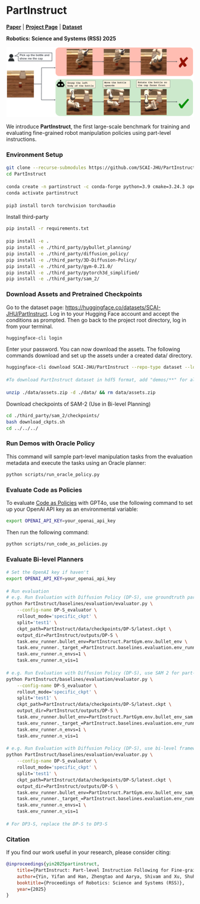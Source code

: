 # PartInstruct

<a href="https://www.roboticsproceedings.org/rss21/p148.pdf"><strong>Paper</strong></a>
  |
<a href="https://partinstruct.github.io/"><strong>Project Page</strong></a>
  |
<a href="https://huggingface.co/datasets/SCAI-JHU/PartInstruct"><strong>Dataset</strong></a>

**Robotics: Science and Systems (RSS) 2025**

![intro](teaser/figure_intro.png)

We introduce **PartInstruct**, the first large-scale benchmark for training and evaluating fine-grained robot manipulation policies using part-level instructions.

### Environment Setup 


```bash
git clone --recurse-submodules https://github.com/SCAI-JHU/PartInstruct.git
cd PartInstruct

conda create -n partinstruct -c conda-forge python=3.9 cmake=3.24.3 open3d ninja gcc_linux-64=12 gxx_linux-64=12
conda activate partinstruct

pip3 install torch torchvision torchaudio
```

Install third-party

```bash
pip install -r requirements.txt

pip install -e .
pip install -e ./third_party/pybullet_planning/
pip install -e ./third_party/diffusion_policy/
pip install -e ./third_party/3D-Diffusion-Policy/
pip install -e ./third_party/gym-0.21.0/
pip install -e ./third_party/pytorch3d_simplified/
pip install -e ./third_party/sam_2/
```

### Download Assets and Pretrained Checkpoints
Go to the dataset page: https://huggingface.co/datasets/SCAI-JHU/PartInstruct. Log in to your Hugging Face account and accept the conditions as prompted. Then go back to the project root directory, log in from your terminal.

```bash
huggingface-cli login
```
Enter your password. You can now download the assets. The following commands download and set up the assets under a created data/ directory.

```bash
huggingface-cli download SCAI-JHU/PartInstruct --repo-type dataset --local-dir ./data --include "*.json" "assets.zip" "checkpoints/**" 

#To download PartInstruct dataset in hdf5 format, add "demos/**" for all demo, "demos/OBJECT_NAME.hdf5" for demo of specific object type

unzip ./data/assets.zip -d ./data/ && rm data/assets.zip
```

Download checkpoints of SAM-2 (Use in Bi-level Planning)

```bash
cd ./third_party/sam_2/checkpoints/
bash download_ckpts.sh
cd ../../../
```

### Run Demos with Oracle Policy
This command will sample part-level manipulation tasks from the evaluation metadata and execute the tasks using an Oracle planner:
```bash
python scripts/run_oracle_policy.py
```

### Evaluate Code as Policies
To evaluate [Code as Policies](https://code-as-policies.github.io/) with GPT4o, use the following command to set up your OpenAI API key as an environmental variable:
```bash
export OPENAI_API_KEY=your_openai_api_key
```
Then run the following command:
```bash
python scripts/run_code_as_policies.py
```

### Evaluate Bi-level Planners

```bash
# Set the OpenAI key if haven't
export OPENAI_API_KEY=your_openai_api_key

# Run evaluation
# e.g. Run Evaluation with Diffusion Policy (DP-S), use groundtruth part-mask (bullet_env)
python PartInstruct/baselines/evaluation/evaluator.py \
    --config-name DP-S_evaluator \
    rollout_mode='specific_ckpt' \
    split='test1' \
    ckpt_path=PartInstruct/data/checkpoints/DP-S/latest.ckpt \
    output_dir=PartInstruct/outputs/DP-S \
    task.env_runner.bullet_env=PartInstruct.PartGym.env.bullet_env \
    task.env_runner._target_=PartInstruct.baselines.evaluation.env_runner.dp_env_runner.DPEnvRunner \
    task.env_runner.n_envs=1 \
    task.env_runner.n_vis=1
    
# e.g. Run Evaluation with Diffusion Policy (DP-S), use SAM 2 for part-mask (bullet_env_sam)
python PartInstruct/baselines/evaluation/evaluator.py \
    --config-name DP-S_evaluator \
    rollout_mode='specific_ckpt' \
    split='test1' \
    ckpt_path=PartInstruct/data/checkpoints/DP-S/latest.ckpt \
    output_dir=PartInstruct/outputs/DP-S \
    task.env_runner.bullet_env=PartInstruct.PartGym.env.bullet_env_sam \
    task.env_runner._target_=PartInstruct.baselines.evaluation.env_runner.dp_env_runner.DPEnvRunner \
    task.env_runner.n_envs=1 \
    task.env_runner.n_vis=1

# e.g. Run Evaluation with Diffusion Policy (DP-S), use bi-level framework (bullet_env_sam_gpt)
python PartInstruct/baselines/evaluation/evaluator.py \
    --config-name DP-S_evaluator \
    rollout_mode='specific_ckpt' \
    split='test1' \
    ckpt_path=PartInstruct/data/checkpoints/DP-S/latest.ckpt \
    output_dir=PartInstruct/outputs/DP-S \
    task.env_runner.bullet_env=PartInstruct.PartGym.env.bullet_env_sam_gpt \
    task.env_runner._target_=PartInstruct.baselines.evaluation.env_runner.dp_gpt_env_runner.GPTEnvRunner \
    task.env_runner.n_envs=1 \
    task.env_runner.n_vis=1

# For DP3-S, replace the DP-S to DP3-S
```

### Citation

If you find our work useful in your research, please consider citing:

```bibtex
@inproceedings{yin2025partinstruct,
	title={PartInstruct: Part-level Instruction Following for Fine-grained Robot Manipulation},
	author={Yin, Yifan and Han, Zhengtao and Aarya, Shivam and Xu, Shuhang and Wang, Jianxin and Peng, Jiawei and Wang, Angtian and Yuille, Alan and Shu, Tianmin},
	booktitle={Proceedings of Robotics: Science and Systems (RSS)},
	year={2025}
}
```

